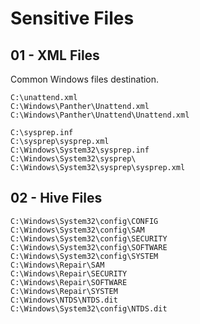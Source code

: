 # Sensitive Files

## 01 - XML Files

Common Windows files destination.

```
C:\unattend.xml
C:\Windows\Panther\Unattend.xml
C:\Windows\Panther\Unattend\Unattend.xml

C:\sysprep.inf
C:\sysprep\sysprep.xml
C:\Windows\System32\sysprep.inf
C:\Windows\System32\sysprep\
C:\Windows\System32\sysprep\sysprep.xml
```

## 02 - Hive Files

```
C:\Windows\System32\config\CONFIG
C:\Windows\System32\config\SAM
C:\Windows\System32\config\SECURITY
C:\Windows\System32\config\SOFTWARE
C:\Windows\System32\config\SYSTEM
C:\Windows\Repair\SAM
C:\Windows\Repair\SECURITY
C:\Windows\Repair\SOFTWARE
C:\Windows\Repair\SYSTEM
C:\Windows\NTDS\NTDS.dit
C:\Windows\System32\config\NTDS.dit
```